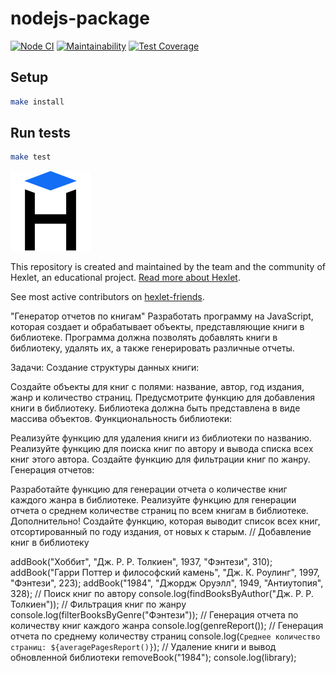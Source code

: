 # nodejs-package

[![Node CI](https://github.com/hexlet-boilerplates/nodejs-package/workflows/Node%20CI/badge.svg)](https://github.com/hexlet-boilerplates/nodejs-package/actions)
[![Maintainability](https://api.codeclimate.com/v1/badges/dfc50c2d88cd46d069c1/maintainability)](https://codeclimate.com/github/hexlet-boilerplates/nodejs-package/maintainability)
[![Test Coverage](https://api.codeclimate.com/v1/badges/dfc50c2d88cd46d069c1/test_coverage)](https://codeclimate.com/github/hexlet-boilerplates/nodejs-package/test_coverage)

## Setup

```bash
make install
```

## Run tests

```bash
make test
```

[![Hexlet Ltd. logo](https://raw.githubusercontent.com/Hexlet/assets/master/images/hexlet_logo128.png)](https://hexlet.io/?utm_source=github&utm_medium=link&utm_campaign=nodejs-package)

This repository is created and maintained by the team and the community of Hexlet, an educational project. [Read more about Hexlet](https://hexlet.io/?utm_source=github&utm_medium=link&utm_campaign=nodejs-package).

See most active contributors on [hexlet-friends](https://friends.hexlet.io/).

"Генератор отчетов по книгам"
Разработать программу на JavaScript, которая создает и обрабатывает объекты, представляющие книги в библиотеке. Программа должна позволять добавлять книги в библиотеку, удалять их, а также генерировать различные отчеты.

Задачи:
Создание структуры данных книги:

Создайте объекты для книг с полями: название, автор, год издания, жанр и количество страниц.
Предусмотрите функцию для добавления книги в библиотеку. Библиотека должна быть представлена в виде массива объектов.
Функциональность библиотеки:

Реализуйте функцию для удаления книги из библиотеки по названию.
Реализуйте функцию для поиска книг по автору и вывода списка всех книг этого автора.
Создайте функцию для фильтрации книг по жанру.
Генерация отчетов:

Разработайте функцию для генерации отчета о количестве книг каждого жанра в библиотеке.
Реализуйте функцию для генерации отчета о среднем количестве страниц по всем книгам в библиотеке.
Дополнительно!
Создайте функцию, которая выводит список всех книг, отсортированный по году издания, от новых к старым.
// Добавление книг в библиотеку

addBook("Хоббит", "Дж. Р. Р. Толкиен", 1937, "Фэнтези", 310);
addBook("Гарри Поттер и философский камень", "Дж. К. Роулинг", 1997, "Фэнтези", 223);
addBook("1984", "Джордж Оруэлл", 1949, "Антиутопия", 328);
// Поиск книг по автору
console.log(findBooksByAuthor("Дж. Р. Р. Толкиен"));
// Фильтрация книг по жанру
console.log(filterBooksByGenre("Фэнтези"));
// Генерация отчета по количеству книг каждого жанра
console.log(genreReport());
// Генерация отчета по среднему количеству страниц
console.log(`Среднее количество страниц: ${averagePagesReport()}`);
// Удаление книги и вывод обновленной библиотеки
removeBook("1984"); console.log(library);
